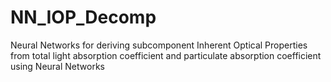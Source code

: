 # NN_IOP_Decomp
Neural Networks for deriving subcomponent Inherent Optical Properties from total light absorption coefficient and particulate absorption coefficient using Neural Networks
